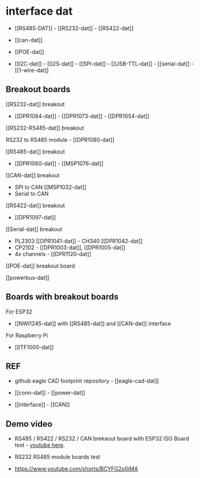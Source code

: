 
# interface dat 
  
- [[RS485-DAT]] - [[RS232-dat]] - [[RS422-dat]]

- [[can-dat]]

- [[POE-dat]]

- [[I2C-dat]] - [[I2S-dat]] - [[SPI-dat]] - [[USB-TTL-dat]] - [[serial-dat]] - [[1-wire-dat]]



## Breakout boards 

[[RS232-dat]] breakout

- [[DPR1084-dat]] - [[DPR1073-dat]] - [[DPR1054-dat]]

[[RS232-RS485-dat]] breakout 

RS232 to RS485 module  - [[DPR1080-dat]]

[[RS485-dat]] breakout

- [[DPR1060-dat]] - [[MSP1076-dat]]

[[CAN-dat]] breakout

- SPI to CAN [[MSP1032-dat]]
- Serial to CAN 


[[RS422-dat]] breakout 

- [[DPR1097-dat]]

[[Serial-dat]] breakout 

- PL2303 [[DPR1041-dat]] - CH340 [[DPR1042-dat]]
- CP2102 - [[DPR1003-dat]], [[DPR1005-dat]]
- 4x channels - [[DPR1120-dat]]


[[POE-dat]] breakout board 

[[powerbus-dat]]


## Boards with breakout boards

For ESP32
- [[NWI1245-dat]] with [[RS485-dat]] and [[CAN-dat]] interface

For Raspberry Pi 
- [[ITF1000-dat]]



## REF 

- github eagle CAD footprint repository - [[eagle-cad-dat]]

- [[conn-dat]] - [[power-dat]]

- [[interface]] - [[CAN]]


## Demo video 

- RS485 / RS422 / RS232 / CAN brekaout board with ESP32 ISO Board test - [youtube here](https://www.youtube.com/watch?v=ea_zn8Yjx-0&t=3s&ab_channel=Electrodragon).

- RS232 RS485 module boards test
- https://www.youtube.com/shorts/BCYFG2o0iMA

